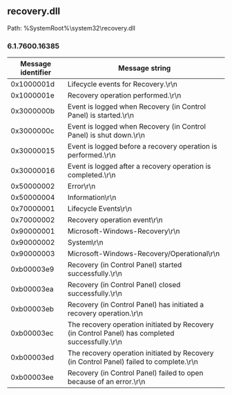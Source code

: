 ## recovery.dll

Path: %SystemRoot%\system32\recovery.dll

### 6.1.7600.16385

Message identifier | Message string
--- | ---
0x1000001d | Lifecycle events for Recovery.\r\n
0x1000001e | Recovery operation performed.\r\n
0x3000000b | Event is logged when Recovery (in Control Panel) is started.\r\n
0x3000000c | Event is logged when Recovery (in Control Panel) is shut down.\r\n
0x30000015 | Event is logged before a recovery operation is performed.\r\n
0x30000016 | Event is logged after a recovery operation is completed.\r\n
0x50000002 | Error\r\n
0x50000004 | Information\r\n
0x70000001 | Lifecycle Events\r\n
0x70000002 | Recovery operation event\r\n
0x90000001 | Microsoft-Windows-Recovery\r\n
0x90000002 | System\r\n
0x90000003 | Microsoft-Windows-Recovery/Operational\r\n
0xb00003e9 | Recovery (in Control Panel) started successfully.\r\n
0xb00003ea | Recovery (in Control Panel) closed successfully.\r\n
0xb00003eb | Recovery (in Control Panel) has initiated a recovery operation.\r\n
0xb00003ec | The recovery operation initiated by Recovery (in Control Panel) has completed successfully.\r\n
0xb00003ed | The recovery operation initiated by Recovery (in Control Panel) failed to complete.\r\n
0xb00003ee | Recovery (in Control Panel) failed to open because of an error.\r\n
